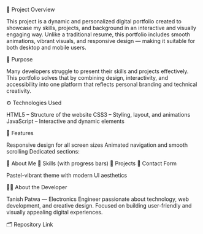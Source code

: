 📖 Project Overview

This project is a dynamic and personalized digital portfolio created to showcase my skills, projects, and background in an interactive and visually engaging way.
Unlike a traditional resume, this portfolio includes smooth animations, vibrant visuals, and responsive design — making it suitable for both desktop and mobile users.

🎯 Purpose

Many developers struggle to present their skills and projects effectively.
This portfolio solves that by combining design, interactivity, and accessibility into one platform that reflects personal branding and technical creativity.

⚙️ Technologies Used

HTML5 – Structure of the website
CSS3 – Styling, layout, and animations
JavaScript – Interactive and dynamic elements

🧩 Features

Responsive design for all screen sizes
Animated navigation and smooth scrolling
Dedicated sections:

👤 About Me
🧠 Skills (with progress bars)
💼 Projects
📩 Contact Form

Pastel-vibrant theme with modern UI aesthetics

👨‍💻 About the Developer

Tanish Patwa — Electronics Engineer passionate about technology, web development, and creative design.
Focused on building user-friendly and visually appealing digital experiences.

🗂️ Repository Link



